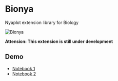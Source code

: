 # Bionya

Nyaplot extension library for Biology  

![Bionya](https://dl.dropboxusercontent.com/u/47978121/gsoc/bionya_top.png)

**Attension: This extension is still under development**

## Demo

+ [Notebook 1](http://nbviewer.ipython.org/github/domitry/nyaplot/blob/master/examples/notebook/Bionya.ipynb)
+ [Notebook 2](http://nbviewer.ipython.org/github/domitry/nyaplot/blob/master/examples/notebook/Bionya2.ipynb)
